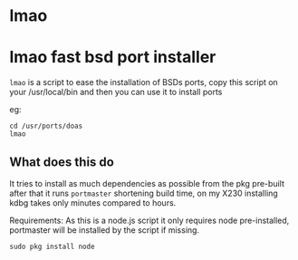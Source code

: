 # lmao

lmao fast bsd port installer
===

`lmao` is a script to ease the installation of BSDs ports, copy this script on your /usr/local/bin and then you can use it to install ports

eg:
```
cd /usr/ports/doas
lmao
```

What does this do
---

It tries to install as much dependencies as possible from the pkg pre-built after that it runs `portmaster` shortening build time, on my X230 installing kdbg takes only minutes compared to hours.

Requirements:
As this is a node.js script it only requires node pre-installed, portmaster will be installed by the script if missing.

`sudo pkg install node`
